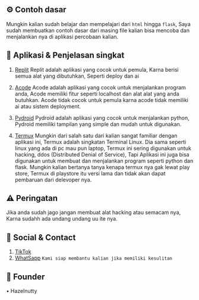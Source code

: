 ## ⚙️ Contoh dasar
Mungkin kalian sudah belajar dan mempelajari dari `html` hingga `flask`, Saya sudah membuatkan contoh dasar dari 
masing file kalian bisa mencoba dan menjalankan nya di aplikasi percobaan kalian.

## 💾 Aplikasi & Penjelasan singkat

1. [Replit](https://play.google.com/store/apps/details?id=com.replit.app)
   Replit adalah aplikasi yang cocok untuk pemula, Karna berisi semua alat yang dibutuhkan, Seperti deploy dan ai

2. [Acode](https://play.google.com/store/apps/details?id=com.foxdebug.acodefree)
   Acode adalah aplikasi yang cocok untuk menjalankan program anda, Acode memiliki fitur seperti localhost dan alat alat yang anda butuhkan.
   Acode tidak cocok untuk pemula karna acode tidak memiliki ai atau sistem deployment.

3. [Pydroid](https://play.google.com/store/apps/details?id=ru.iiec.pydroid3)
   Pydroid adalah aplikasi yang cocok untuk menjalankan python, Pydroid memiliki tampilan yang simple dan mudah untuk digunakan.

4. [Termux](https://f-droid.org/id/packages/com.termux/)
   Mungkin dari salah satu dari kalian sangat familiar dengan aplikasi ini, Termux adalah singkatan Terminal Linux.
   Dia sama seperti linux yang ada di pc mau pun laptop, Termux ini sering digunakan untuk hacking, ddos (Distributed Denial of Service), Tapi
   Aplikasi ini juga bisa digunakan untuk membuat dan menjalankan program seperti python dan flask. Mungkin kalian bertanya tanya
   kenapa termux nya gak lewat play store, Termux di playstore itu versi lama dan tidak akan dapat pembaruan dari delevoper nya.

## ⚠️ Peringatan
Jika anda sudah jago jangan membuat alat hacking atau semacam nya, Karna sudahh ada undang undang uu ite nya.

## 📩 Social & Contact
1. [TikTok](https://www.TikTok.com/@stc_ryzzz)
2. [WhatSapp](https://wa.me/+6285183131924)
`Kami siap membantu kalian jika memiliki kesulitan`

## 👤 Founder
• Hazelnutty
